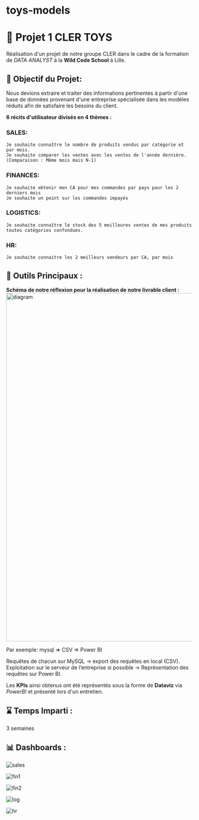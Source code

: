 # toys-models

# 🚗 Projet 1 CLER TOYS 
Réalisation d'un projet de notre groupe CLER dans le cadre de la formation de _DATA ANALYST_ à la **Wild Code School** à Lille.

## 🎯 Objectif du Projet:

Nous devions extraire et traiter des informations pertinentes à partir d'une base de données provenant d'une entreprise spécialisée dans les modèles réduits afin de satisfaire les besoins du client.

**6 récits d'utilisateur divisés en 4 thèmes :**

### SALES:
    Je souhaite connaître le nombre de produits vendus par catégorie et par mois.
    Je souhaite comparer les ventes avec les ventes de l'année dernière. (Comparaison : Même mois mais N-1)
### FINANCES:
    Je souhaite obtenir mon CA pour mes commandes par pays pour les 2 derniers mois
    Je souhaite un point sur les commandes impayés
### LOGISTICS:
    Je souhaite connaître le stock des 5 meilleures ventes de mes produits toutes catégories confondues.
### HR:
    Je souhaite connaitre les 2 meilleurs vendeurs par CA, par mois

## 🧰 Outils Principaux : 

**Schéma de notre réflexion pour la réalisation de notre livrable client :**
<img width="940" alt="diagram" src="https://github.com/user-attachments/assets/952d4fd5-7f3a-4487-9ae9-966747051b3e" />

Par exemple: mysql => CSV => Power BI

Requêtes de chacun sur MySQL → export des requêtes en local (CSV).  
Exploitation sur le serveur de l’entreprise si possible → Représentation des requêtes sur Power BI.	

Les **KPIs** ainsi obtenus ont été représentés sous la forme de **Dataviz** via _PowerBI_ et présenté lors d'un entretien. 

## ⌛ Temps Imparti : 
3 semaines

## 📊 Dashboards : 

![sales]([https://raw.githubusercontent.com/user/repository/main/Capture_ecran_2025-01-28_17-18-12.png](https://raw.githubusercontent.com/chrisyk59/toys-models/refs/heads/main/Capture%20d’écran%202025-01-28%20à%2017.18.12.png))

![fin1](https://github.com/user-attachments/assets/7a11fa42-e6bd-4baf-a0e4-e1d4bac99da0)

![fin2](https://github.com/user-attachments/assets/665d9d88-edd0-4860-a6cc-02539d395dc2)

![log](https://github.com/user-attachments/assets/3820514f-9069-4335-948b-86d2f629d190)

![hr](https://github.com/user-attachments/assets/f82900b5-f141-4a1b-a62a-4f6bcb687676)


